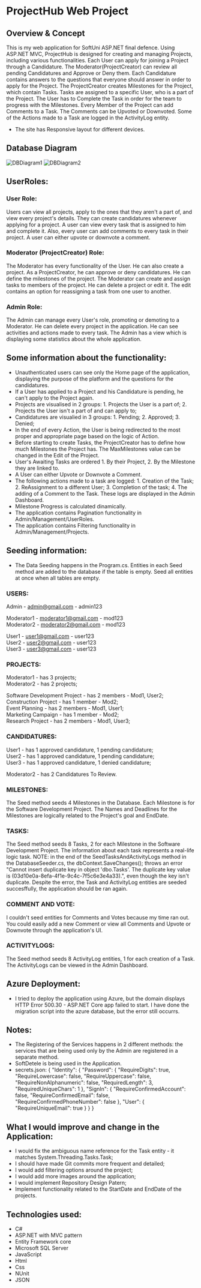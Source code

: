 # ProjectHub Web Project

## Overview & Concept

This is my web application for SoftUni ASP.NET final defence.
Using ASP.NET MVC, ProjectHub is designed for creating and managing Projects, including various functionalities. Each User can apply for joining a Project through a Candidature. The Moderator(ProjectCreator) can review all pending Candidatures and Approve or Deny them.
Each Candidature contains answers to the questions that everyone should answer in order to apply for the Project.
The ProjectCreator creates Milestones for the Project, which contain Tasks. Tasks are assigned to a specific User, who is a part of the Project. The User has to Complete the Task in order for the team to progress with the Milestones.
Every Member of the Project can add Comments to a Task. The Comments can be Upvoted or Downvoted. Some of the Actions made to a Task are logged in the ActivityLog entity.

- The site has Responsive layout for different devices.

## Database Diagram

![DBDiagram1](https://github.com/user-attachments/assets/2c083716-3700-4f6b-8038-0e3db08cb317)
![DBDiagram2](https://github.com/user-attachments/assets/fbbe0ab6-59f4-451d-b25a-26a645318882)

## UserRoles:

### User Role:

Users can view all projects, apply to the ones that they aren't a part of, and view every project's details. They can create candidatures whenever applying for a project. A user can view every task that is assigned to him and complete it. Also, every user can add comments to every task in their project. A user can either upvote or downvote a comment.

### Moderator (ProjectCreator) Role:

The Moderator has every functionality of the User. He can also create a project. As a ProjectCreator, he can approve or deny candidatures. He can define the milestones of the project. The Moderator can create and assign tasks to members of the project. He can delete a project or edit it. The edit contains an option for reassigning a task from one user to another.

### Admin Role:

The Admin can manage every User's role, promoting or demoting to a Moderator. He can delete every project in the application. He can see activities and actions made to every task. The Admin has a view which is displaying some statistics about the whole application.

## Some information about the functionality:

- Unauthenticated users can see only the Home page of the application, displaying the purpose of the platform and the questions for the candidatures.
- If a User has applied to a Project and his Candidature is pending, he can't apply to the Project again.
- Projects are visualised in 2 groups: 1. Projects the User is a part of; 2. Projects the User isn't a part of and can apply to;
- Candidatures are visualied in 3 groups: 1. Pending; 2. Approved; 3. Denied;
- In the end of every Action, the User is being redirected to the most proper and appropriate page based on the logic of Action.
- Before starting to create Tasks, the ProjectCreator has to define how much Milestones the Project has. The MaxMilestones value can be changed in the Edit of the Project.
- User's Awaiting Tasks are ordered 1. By their Project, 2. By the Milestone they are linked to.
- A User can either Upvote or Downvote a Comment.
- The following actions made to a task are logged: 1. Creation of the Task; 2. ReAssignment to a different User; 3. Completion of the task; 4. The adding of a Comment to the Task. These logs are displayed in the Admin Dashboard.
- Milestone Progress is calculated dinamically.
- The application contains Pagination functionality in Admin/Management/UserRoles.
- The application contains Filtering functionality in Admin/Management/Projects.

## Seeding information:

- The Data Seeding happens in the Program.cs. Entities in each Seed method are added to the database if the table is empty. Seed all entities at once when all tables are empty.

### USERS:

Admin - admin@gmail.com - admin123 <br />

Moderator1 - moderator1@gmail.com - mod123 <br />
Moderator2 - moderator2@gmail.com - mod123 <br />

User1 - user1@gmail.com - user123 <br />
User2 - user2@gmail.com - user123 <br />
User3 - user3@gmail.com - user123 <br />

### PROJECTS:

Moderator1 - has 3 projects; <br />
Moderator2 - has 2 projects; <br />

Software Development Project - has 2 members - Mod1, User2; <br />
Construction Project - has 1 member - Mod2; <br />
Event Planning - has 2 members - Mod1, User1; <br />
Marketing Campaign - has 1 member - Mod2; <br />
Research Project - has 2 members - Mod1, User3; <br />

### CANDIDATURES:

User1 - has 1 approved candidature, 1 pending candidature; <br />
User2 - has 1 approved candidature, 1 pending candidature; <br />
User3 - has 1 approved candidature, 1 denied candidature; <br />

Moderator2 - has 2 Candidatures To Review. <br />

### MILESTONES:

The Seed method seeds 4 Milestones in the Database. Each Milestone is for the Software Development Project. The Names and Deadlines for the Milestones are logically related to the Project's goal and EndDate.

### TASKS:

The Seed method seeds 8 Tasks, 2 for each Milestone in the Software Development Project. The information about each task represents a real-life logic task.
NOTE: in the end of the SeedTasksAndActivityLogs method in the DatabaseSeeder.cs, the dbContext.SaveChanges(); throws an error "Cannot insert duplicate key in object 'dbo.Tasks'. The duplicate key value is (03d10e0a-8efa-4f1e-9c4c-7f5c6e3e4a33).", even though the key isn't duplicate. Despite the error, the Task and ActivityLog entities are seeded succesffully, the application should be ran again.

### COMMENT AND VOTE:

I couldn't seed entities for Comments and Votes because my time ran out. You could easily add a new Comment or view all Comments and Upvote or Downvote through the application's UI.

### ACTIVITYLOGS:

The Seed method seeds 8 ActivityLog entities, 1 for each creation of a Task. The ActivityLogs can be viewed in the Admin Dashboard.

## Azure Deployment:

- I tried to deploy the application using Azure, but the domain displays HTTP Error 500.30 - ASP.NET Core app failed to start. I have done the migration script into the azure database, but the error still occurrs.

## Notes:

- The Registering of the Services happens in 2 different methods: the services that are being used only by the Admin are registered in a separate method.
- SoftDetele is being used in the Application.
- secrets.json:
  {
  "Identity": {
  "Password": {
  "RequireDigits": true,
  "RequireLowercase": false,
  "RequireUppercase": false,
  "RequireNonAlphanumeric": false,
  "RequiredLength": 3,
  "RequiredUniqueChars": 1
  },
  "SignIn": {
  "RequireConfirmedAccount": false,
  "RequireConfirmedEmail": false,
  "RequireConfirmedPhoneNumber": false
  },
  "User": {
  "RequireUniqueEmail": true
  }
  }
  }

## What I would improve and change in the Application:

- I would fix the ambiguous name reference for the Task entity - it matches System.Threading.Tasks.Task;
- I should have made Git commits more frequent and detailed;
- I would add filtering options around the project;
- I would add more images around the application;
- I would implement Repository Design Patern;
- Implement functionality related to the StartDate and EndDate of the projects.

## Technologies used:

- C#
- ASP.NET with MVC pattern
- Entity Framework core
- Microsoft SQL Server
- JavaScript
- Html
- Css
- NUnit
- JSON
